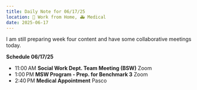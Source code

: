 ```yaml
---
title: Daily Note for 06/17/25
location: 🏡 Work from Home, 🚑 Medical
date: 2025-06-17
---
```

I am still preparing week four content and have some collaborative meetings today.

**Schedule 06/17/25**

- 11:00 AM **Social Work Dept. Team Meeting (BSW)** Zoom
- 1:00 PM **MSW Program - Prep. for Benchmark 3** Zoom
- 2:40 PM **Medical Appointment** Pasco

